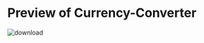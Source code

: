 # Preview of Currency-Converter
![download](https://github.com/HumayunK01/Currency-Converter/assets/88980866/81b12705-04c4-4989-949e-b530bb21f524)
